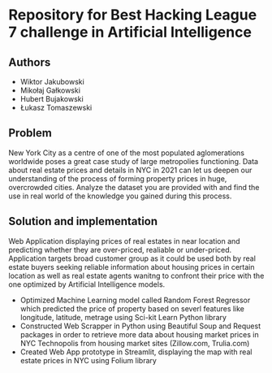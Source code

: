 # Repository for Best Hacking League 7 challenge in Artificial Intelligence

## Authors

- Wiktor Jakubowski
- Mikołaj Gałkowski
- Hubert Bujakowski
- Łukasz Tomaszewski

## Problem

New York City as a centre of one of the most populated aglomerations worldwide poses a great case study of large metropolies functioning. Data about real estate prices and details in NYC in 2021 can let us deepen our understanding of the process of forming property prices in huge, overcrowded cities. Analyze the dataset you are provided with and find the use in real world of the knowledge you gained during this process.

## Solution and implementation

Web Application displaying prices of real estates in near location and predicting whether they are over-priced, realiable or under-priced. Application targets broad customer group as it could be used both by real estate buyers seeking reliable information about housing prices in certain location as well as real estate agents wanitng to confront their price with the one optimized by Artificial Intelligence models.

- Optimized Machine Learning model called Random Forest Regressor which predicted the price of property based on severl features like longitude, latitude, metrage using Sci-kit Learn Python library
- Constructed Web Scrapper in Python using Beautiful Soup and Request packages in order to retrieve more data about housing market prices in NYC Technopolis from housing market sites (Zillow.com, Trulia.com)
- Created Web App prototype in Streamlit, displaying the map with real estate prices in NYC using Folium library
